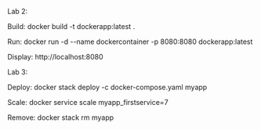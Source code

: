 Lab 2:

Build: docker build -t dockerapp:latest .

Run: docker run -d --name dockercontainer -p 8080:8080 dockerapp:latest

Display: http://localhost:8080

Lab 3:

Deploy: docker stack deploy -c docker-compose.yaml myapp

Scale: docker service scale myapp_firstservice=7

Remove: docker stack rm myapp  
